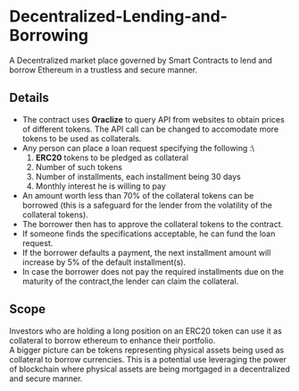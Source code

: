 # Decentralized-Lending-and-Borrowing
A Decentralized market place governed by Smart Contracts to lend and borrow Ethereum in a trustless and secure manner.

## Details
* The contract uses **Oraclize** to query API from websites to obtain prices of different tokens. The API call can be changed to accomodate more tokens to be used as collaterals.
* Any person can place a loan request specifying the following :\
  1. **ERC20** tokens to be pledged as collateral
  2. Number of such tokens
  3. Number of installments, each installment being 30 days
  4. Monthly interest he is willing to pay
 * An amount worth less than 70% of the collateral tokens can be borrowed (this is a safeguard for the lender from the volatility of the collateral tokens).
 * The borrower then has to approve the collateral tokens to the contract.
 * If someone finds the specifications acceptable, he can fund the loan request.
 * If the borrower defaults a payment, the next installment amount will increase by 5% of the default installment(s).
 * In case the borrower does not pay the required installments due on the maturity of the contract,the lender can claim the collateral.
 
 ## Scope
 Investors who are holding a long position on an ERC20 token can use it as collateral to borrow ethereum to enhance their portfolio.\
A bigger picture can be tokens representing physical assets being used as collateral to borrow currencies. This is a potential use leveraging the power of blockchain where physical assets are being mortgaged in a decentralized and secure manner.
